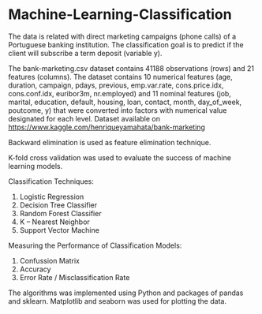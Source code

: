 # Machine-Learning-Classification
The data is related with direct marketing campaigns (phone calls) of a Portuguese banking institution. The classification goal is to predict if the client will subscribe a term deposit (variable y).

The bank-marketing.csv dataset contains 41188 observations (rows) and 21 features (columns). The dataset contains 10 numerical features (age, duration, campaign, pdays, previous, emp.var.rate, cons.price.idx, cons.conf.idx, euribor3m, nr.employed) and 11 nominal features (job, marital, education, default, housing, loan, contact, month, day_of_week, poutcome, y) that were converted into factors with numerical value designated for each level. Dataset available on https://www.kaggle.com/henriqueyamahata/bank-marketing

Backward elimination is used as feature elimination technique.

K-fold cross validation was used to evaluate the success of machine learning models.

Classification Techniques:
1) Logistic Regression
2) Decision Tree Classifier
3) Random Forest Classifier
4) K – Nearest Neighbor
5) Support Vector Machine

Measuring the Performance of Classification Models:
1) Confussion Matrix
2) Accuracy
3) Error Rate / Misclassification Rate

The algorithms was implemented using Python and packages of pandas and sklearn. Matplotlib and seaborn was used for plotting the data. 
